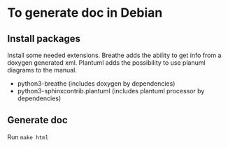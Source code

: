 # To generate doc in Debian

## Install packages

Install some needed extensions. Breathe adds the ability to get info
from a doxygen generated xml. Plantuml adds the possibility to use
planuml diagrams to the manual.

* python3-breathe (includes doxygen by dependencies)
* python3-sphinxcontrib.plantuml (includes plantuml processor by
  dependencies)

## Generate doc

Run `make html`


